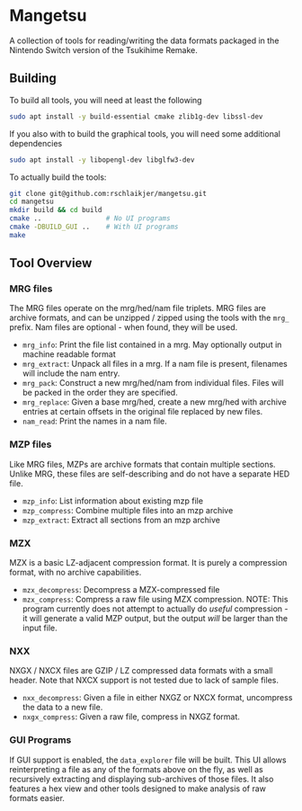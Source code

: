 # Mangetsu

A collection of tools for reading/writing the data formats packaged in the
Nintendo Switch version of the Tsukihime Remake.

## Building

To build all tools, you will need at least the following

```bash
sudo apt install -y build-essential cmake zlib1g-dev libssl-dev
```

If you also with to build the graphical tools, you will need some additional
dependencies

```bash
sudo apt install -y libopengl-dev libglfw3-dev
```

To actually build the tools:

```bash
git clone git@github.com:rschlaikjer/mangetsu.git
cd mangetsu
mkdir build && cd build
cmake ..                # No UI programs
cmake -DBUILD_GUI ..    # With UI programs
make
```

## Tool Overview

### MRG files

The MRG files operate on the mrg/hed/nam file triplets.
MRG files are archive formats, and can be unzipped / zipped using
the tools with the `mrg_` prefix. Nam files are optional - when found, they
will be used.

- `mrg_info`: Print the file list contained in a mrg. May optionally output in
  machine readable format
- `mrg_extract`: Unpack all files in a mrg. If a nam file is present, filenames
  will include the nam entry.
- `mrg_pack`: Construct a new mrg/hed/nam from individual files. Files will be
  packed in the order they are specified.
- `mrg_replace`: Given a base mrg/hed, create a new mrg/hed with archive
  entries at certain offsets in the original file replaced by new files.
- `nam_read`: Print the names in a nam file.

### MZP files

Like MRG files, MZPs are archive formats that contain multiple sections. Unlike
MRG, these files are self-describing and do not have a separate HED file.

- `mzp_info`: List information about existing mzp file
- `mzp_compress`: Combine multiple files into an mzp archive
- `mzp_extract`: Extract all sections from an mzp archive

### MZX

MZX is a basic LZ-adjacent compression format. It is purely a compression
format, with no archive capabilities.

- `mzx_decompress`: Decompress a MZX-compressed file
- `mzx_compress`: Compress a raw file using MZX compression. NOTE: This program
currently does not attempt to actually do _useful_ compression - it will
generate a valid MZP output, but the output _will_ be larger than the input
file.

### NXX

NXGX / NXCX files are GZIP / LZ compressed data formats with a small header.
Note that NXCX support is not tested due to lack of sample files.

- `nxx_decompress`: Given a file in either NXGZ or NXCX format, uncompress the
  data to a new file.
- `nxgx_compress`: Given a raw file, compress in NXGZ format.

### GUI Programs

If GUI support is enabled, the `data_explorer` file will be built. This UI
allows reinterpreting a file as any of the formats above on the fly, as well as
recursively extracting and displaying sub-archives of those files. It also
features a hex view and other tools designed to make analysis of raw formats
easier.
